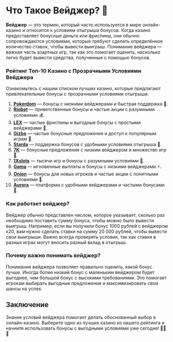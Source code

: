 # Что Такое Вейджер? 🎰

**Вейджер** — это термин, который часто используется в мире онлайн-казино и относится к условиям отыгрыша бонусов. Когда казино предоставляет бонусные деньги или фриспины, они обычно сопровождаются условиями, которые требуют сделать определённое количество ставок, чтобы вывести выигрыш. Понимание вейджера — важная часть азартных игр, так как это помогает оценить, насколько легко будет вывести средства, полученные с помощью бонусов.

### Рейтинг Топ-10 Казино с Прозрачными Условиями Вейджера

Ознакомьтесь с нашим списком лучших казино, которые предлагают привлекательные бонусы с прозрачными условиями отыгрыша:

1. **[Pokerdom](https://brandplay.link/4k77v2yx)** — бонусы с низкими вейджерами и быстрая поддержка 🎲.
2. **[Riobet](https://brandplay.link/7xBLTPyj)** — приветственные бонусы и частые акции с разумными условиями 💰.
3. **[LEX](https://brandplay.link/zW4hdDFV)** — частые фриспины и выгодные бонусы с простыми вейджерами 🎉.
4. **[Gizbo](https://brandplay.link/bprXw4YV)** — частые бонусные предложения и доступ к популярным играм 🎁.
5. **[Starda](https://brandplay.link/fB7xwRFL)** — поддержка бонусов с удобными условиями отыгрыша 🎡.
6. **[7K](https://brandplay.link/BvQyFShp)** — бонусные предложения с низким вейджером и множество игр 🎯.
7. **[1Xslots](https://brandplay.link/hSB1khtr)** — тысячи игр и бонусы с разумными условиями 🌟.
8. **[Gama](https://brandplay.link/j6NMKsDz)** — мгновенные выплаты и бонусы с низкими вейджерами ⚡.
9. **[Onion](https://brandplay.link/zBGRVpQ9)** — бонусы для новых игроков и частые акции с понятными условиями 🎰.
10. **[Aurora](https://10trafic-stat2.com/click/668546556bcc6313411604bd/6766/13032/subaccount)** — платформа с удобными вейджерами и частыми бонусами 💎.

### Как работает вейджер?

Вейджер обычно представлен числом, которое указывает, сколько раз необходимо поставить сумму бонуса, чтобы можно было вывести выигрыш. Например, если вы получили бонус 1000 рублей с вейджером х20, вам нужно сделать ставки на сумму 20 000 рублей, чтобы вывести свои выигрыши. Важно всегда проверять условия, так как ставки в разных играх могут вносить разный вклад в отыгрыш.

### Почему важно понимать вейджер?

Понимание вейджера позволяет правильно оценить, какой бонус лучше. Иногда более низкий бонус с маленьким вейджером будет выгоднее, чем большой бонус с высокими требованиями. Это помогает игрокам выбирать выгодные предложения и максимизировать свои шансы на успех.

## Заключение

Знание условий вейджера помогает делать обоснованный выбор в онлайн-казино. Выберите одно из лучших казино из нашего рейтинга и начните использовать бонусы с выгодными условиями уже сегодня! 🎉🎰💸
